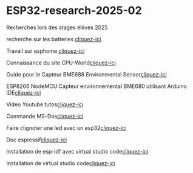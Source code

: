 # ESP32-research-2025-02
Recherches lors des stages élèves 2025

recherche sur les batteries [cliquez-ici](https://www.amazon.fr/diymore-Shield-Raspberry-Arduino-ESP8266/dp/B0822Q4VS4?dib=eyJ2IjoiMSJ9.-M4wBeB3oWeng4FReJ0NewvUf2ofoLKN4kg7wkirX9uQIdDmdbIUbdErIfIHlSnhkgQy0U6SBL8N0ISni_JgAzxb5alDecLo7W1Jc0Gd_ldtwC3731OXFmMTue8IjZJxEGHFBJHfP7bAL9Zwq8Gdhg.TDDTmY8zI7UhnujTPOV_f9hp9NzowpvxT8G_hyRpyvo&dib_tag=se&keywords=batterie%2Besp32&qid=1747297511&sr=8-1&th=1)

Travail sur esphome [cliquez-ici](http://homeassistant.local:8123/hassio/addon/5c53de3b_esphome/info?addon=5c53de3b_esphome&rereposito_url=https%3A%2F%2Fgithub.com%2Fesphome%2Fhome-assistant-addon)

Connaissance du site CPU-World[cliquez-ici](https://www.cpu-world.com/)

Guide pour le Capteur BME688 Environmental Sensor[cliquez-ici](https://seengreat.com/wiki/162/bme680-environmental-sensor-bme688-environmental-sensor)

ESP8266 NodeMCU:Capteur environnemental BME680 utilisant Arduino IDE[cliquez-ici](https://www.raspberryme.com/esp8266-nodemcu-capteur-environnemental-bme680-utilisant-arduino-ide/)

Video Youtube tutos[cliquez-ici](https://www.youtube.com/watch?v=joAkJ9QA2bw)

Commande MS-Dos[cliquez-ici](https://www.progmatique.fr/article-48-Batch-liste-commandes-MsDos.html)

Faire clignoter une led avec un esp32[cliquez-ici](https://www.youtube.com/watch?v=Hl-p_l7d75I)

Doc espressif[cliquez-ici](https://docs.espressif.com/projects/esp-idf/en/v5.4.1/esp32s3/get-started/index.html)

Installation de esp-idf avec virtual studio code[cliquez-ici](https://github.com/espressif/vscode-esp-idf-extension/blob/master/README.md)

Installation de virtual studio code[cliquez-ici](https://code.visualstudio.com/)


